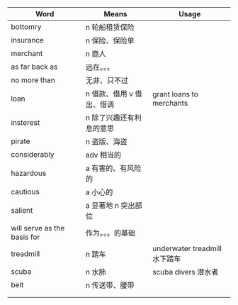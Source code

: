 | Word                         | Means           | Usage                     |
| ---------------------------- | --------------- | ------------------------- |
| bottomry                     | n 轮船租赁保险        |                           |
| insurance                    | n 保险、保险单        |                           |
| merchant                     | n 商人            |                           |
| as far back as               | 远在。。。           |                           |
| no more than                 | 无非、只不过          |                           |
| loan                         | n 借款、借用 v 借出、借调 | grant loans to merchants  |
| insterest                    | n 除了兴趣还有利息的意思   |                           |
| pirate                       | n 盗版、海盗         |                           |
| considerably                 | adv 相当的         |                           |
| hazardous                    | a 有害的、有风险的      |                           |
| cautious                     | a 小心的           |                           |
| salient                      | a 显著地 n 突出部位    |                           |
| will serve as the basis  for | 作为。。。的基础        |                           |
| treadmill                    | n 踏车            | underwater treadmill 水下踏车 |
| scuba                        | n 水肺            | scuba divers 潜水者          |
| belt                         | n 传送带、腰带        |                           |
|                              |                 |                           |
|                              |                 |                           |


